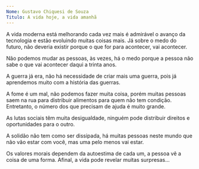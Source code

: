 ```yaml
---
Nome: Gustavo Chiquesi de Souza
Titulo: A vida hoje, a vida amanhã
---
```


A vida moderna está melhorando cada vez mais é admirável o avanço da tecnologia e estão evoluindo muitas coisas mais. Já sobre o medo do futuro, não deveria existir porque o que for para acontecer, vai acontecer.

Não podemos mudar as pessoas, às vezes, há  o medo porque a pessoa não sabe o que vai acontecer daqui a trinta anos.

A guerra já era, não há necessidade de criar mais uma  guerra, pois já aprendemos muito com a história das guerras.

A fome é um mal, não podemos fazer muita coisa, porém muitas pessoas saem na rua para distribuir alimentos para quem não tem condição. Entretanto, o número dos que precisam  de ajuda é muito grande.

As lutas sociais têm muita desigualdade, ninguém pode distribuir direitos e oportunidades para o outro.

A solidão não tem como ser dissipada, há muitas pessoas neste mundo que não vão estar com você, mas uma pelo menos vai estar.

Os valores morais dependem da autoestima de cada um, a pessoa vê a coisa de uma forma. Afinal, a vida pode revelar muitas surpresas...

